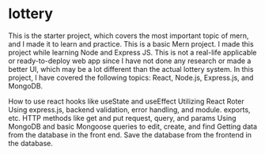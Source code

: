 # lottery
This is the starter project, which covers the most important topic of mern, and I made it to learn and practice.
This is a basic Mern project. I made this project while learning Node and Express JS. This is not a real-life applicable or ready-to-deploy web app since I have not done any research or made a better UI, which may be a lot different than the actual lottery system.
In this project, I have covered the following topics: React, Node.js, Express.js, and MongoDB.

 How to use react hooks like useState and useEffect
 Utilizing React Roter
 Using express.js, backend validation, error handling, and module. exports, etc.
 HTTP methods like get and put request, query, and params
 Using MongoDB and basic Mongoose queries to edit, create, and find
 Getting data from the database in the front end.
 Save the database from the frontend in the database.
